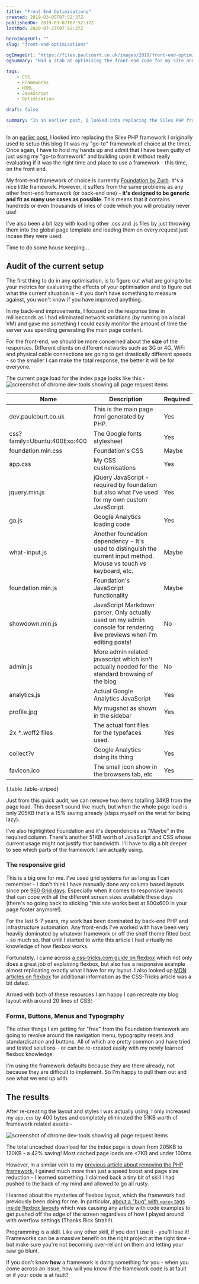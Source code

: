 ```yaml
---
title: "Front End Optimisations"
created: 2019-03-05T07:52:37Z
publishedOn: 2019-03-07T07:52:37Z
lastMod: 2020-07-27T07:52:37Z

heroImageUrl: ""
slug: "front-end-optimisations"

ogImageUrl: "https://files.paulcourt.co.uk/images/2019/front-end-optimisation/html5-logo.png"
ogSummary: "Had a stab at optimising the front-end code for my site and reduced the total download size by 42%!"

tags: 
    - CSS
    - Frameworks
    - HTML
    - JavaScript
    - Optimisation

draft: false

summary: "In an earlier post, I looked into replacing the Silex PHP framework I originally used to setup this blog (It was my \"go-to\" framework of choice at the time). Once again, I have to hold my hands up and admit that I have been guilty of just using my go-to framework and building upon it without really evaluating if it was the right time and place to use a framework - this time, on the front end."
---
```

In an [earlier post](/article/removing-silex), I looked into replacing the Silex PHP framework I originally used to setup this blog (It was my "go-to" framework of choice at the time). Once again, I have to hold my hands up and admit that I have been guilty of just using my "go-to framework" and building upon it without really evaluating if it was the right time and place to use a framework - this time, on the front end.

My front-end framework of choice is currently [Foundation by Zurb](https://foundation.zurb.com/sites). It's a nice little framework. However, it suffers from the same problems as any other front-end  framework (or back-end one) - **it's designed to be generic and fit as many use cases as possible**. This means that it contains hundreds or even thousands of lines of code which you will probably never use!

I've also been a bit lazy with loading other .css and .js files by just throwing them into the global page template and loading them on every request just incase they were used.

Time to do some house keeping...

## Audit of the current setup
The first thing to do in any optimisation, is to figure out what are going to be your metrics for evaluating the effects of your optimisation and to figure out what the current situation is - if you don't have something to measure against, you won't know if you have improved anything.

In my back-end improvements, I focused on the response time in milliseconds as I had eliminated network variations (by running on a local VM) and gave me something I could easily monitor the amount of time the server was spending generating the main page content. 

For the front-end, we should be more concerned about the **size** of the responses. Different clients on different networks such as 3G or 4G, WiFi and physical cable connections are going to get drastically different speeds - so the smaller I can make the total response, the better it will be for everyone.

The current page load for the index page looks like this:-
![screenshot of chrome dev-tools showing all page request items](https://files.paulcourt.co.uk/images/2019/front-end-optimisation/original-index-pageload.png)

| Name | Description |Required
|---|---|---
|dev.paulcourt.co.uk | This is the main page html generated by PHP.|Yes
|css?family=Ubuntu:400Exo:400|The Google fonts stylesheet|Yes
|foundation.min.css|Foundation's CSS|Maybe
|app.css|My CSS customisations|Yes
|jquery.min.js|jQuery JavaScript - required by foundation but also what I've used for my own custom JavaScript.|Yes
|ga.js|Google Analytics loading code|Yes
|what-input.js|Another foundation dependency - It's used to distinguish the current input method. Mouse vs touch vs keyboard, etc.|Maybe
|foundation.min.js|Foundation's JavaScript functionality|Maybe
|showdown.min.js|JavaScript Markdown parser. Only actually used on my admin console for rendering live previews when I'm editing posts!|No
|admin.js|More admin related javascript which isn't actually needed for the standard browsing of the blog|No
|analytics.js|Actual Google Analytics JavaScript|Yes
|profile.jpg|My mugshot as shown in the sidebar|Yes
|2x *.woff2 files|The actual font files for the typefaces used.|Yes
|collect?v|Google Analytics doing its thing|Yes
|favicon.ico|The small icon show in the browsers tab, etc|Yes
{.table .table-striped}

Just from this quick audit, we can remove two items totalling 34KB from the page load. This doesn't sound like much, but when the whole page load is only 205KB that's a 15% saving already (slaps myself on the wrist for being lazy).

I've also highlighted Foundation and it's dependencies as "Maybe" in the required column. There's another 51KB worth of JavaScript and CSS whose current usage might not justify that bandwidth. I'll have to dig a bit deeper to see which parts of the framework I am actually using.

### The responsive grid
This is a big one for me. I've used grid systems for as long as I can remember - I don't think I have manually done any column based layouts since pre [960 Grid days](https://960.gs/). Especially when it comes to responsive layouts that can cope with all the different screen sizes available these days (there's no going back to sticking "this site works best at 800x600 in your page footer anymore!).

For the last 5-7 years, my work has been dominated by back-end PHP and infrastructure automation. Any front-ends I've worked with have been very heavily dominated by whatever framework or off the shelf theme fitted best - so much so, that until I started to write this article I had virtually no knowledge of how flexbox works.

Fortunately, I came across [a css-tricks.com guide on flexbox](https://css-tricks.com/snippets/css/a-guide-to-flexbox/) which not only does a great job of explaining flexbox, but also has a responsive example almost replicating exactly what I have for my layout. I also looked up [MDN articles on flexbox](https://developer.mozilla.org/en-US/docs/Web/CSS/CSS_Flexible_Box_Layout/Basic_Concepts_of_Flexbox) for additional information as the CSS-Tricks article was a bit dated.

Armed with both of these resources I am happy I can recreate my blog layout with around 20 lines of CSS!

### Forms, Buttons, Menus and Typography
The other things I am getting for "free" from the Foundation framework are going to revolve around the navigation menu, typography resets and standardisation and buttons. All of which are pretty common and have tried and tested solutions - or can be re-created easily with my newly learned flexbox knowledge.

I'm using the framework defaults because they are there already, not because they are difficult to implement. So I'm happy to pull them out and see what we end up with.

## The results
After re-creating the layout and styles I was actually using, I only increased my `app.css` by 400 bytes and completely eliminated the 51KB worth of framework related assets:-

![screenshot of chrome dev-tools showing all page request items](https://files.paulcourt.co.uk/images/2019/front-end-optimisation/new-index-pageload.png)

The total uncached download for the index page is down from 205KB to 120KB - a 42% saving! Most cached page loads are <7KB and under 100ms

However, in a similar vein to my [previous article about removing the PHP framework](/article/removing-silex), I gained much more than just a speed boost and page size reduction - I learned something. I claimed back a tiny bit of skill I had pushed to the back of my mind and allowed to go all rusty. 

I learned about the mysteries of flexbox layout, which the framework had previously been doing for me. In particular, [about a "bug" with `<pre>` tags inside flexbox layouts](https://weblog.west-wind.com/posts/2016/Feb/15/Flexbox-Containers-PRE-tags-and-managing-Overflow) which was causing any article with code examples to get pushed off the edge of the screen regardless of how I played around with overflow settings (Thanks Rick Strahl!).

Programming is a skill. Like any other skill, if you don't use it - you'll lose it! Frameworks can be a massive benefit on the right project at the right time - but make sure you're not becoming over-reliant on them and letting your saw go blunt. 

If you don't know **how** a framework is doing something for you - when you come across an issue, how will you know if the framework code is at fault or if your code is at fault?
